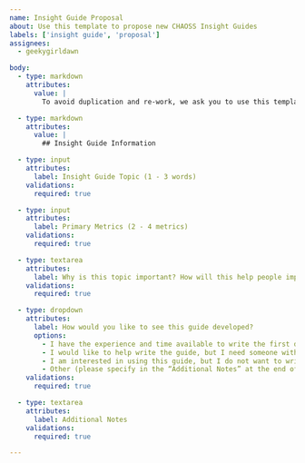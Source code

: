 ```yaml
---
name: Insight Guide Proposal
about: Use this template to propose new CHAOSS Insight Guides
labels: ['insight guide', 'proposal']
assignees:
  - geekygirldawn

body:
  - type: markdown
    attributes:
      value: | 
        To avoid duplication and re-work, we ask you to use this template to propose new CHAOSS Insight Guides. While metrics models are designed with collections of metrics that can be implemented together, these Insight Guides are different from metrics models. Insight guides are designed to help us humans understand how to interpret metrics within a narrow topic and make improvements based on what is learned from that interpretation. Each Insight Guide should focus on 2-4 metrics, but can include a list of additional metrics in Step 3 - Gather Additional Data if needed.

  - type: markdown
    attributes:
      value: |
        ## Insight Guide Information

  - type: input
    attributes:
      label: Insight Guide Topic (1 - 3 words)
    validations:
      required: true

  - type: input
    attributes:
      label: Primary Metrics (2 - 4 metrics)
    validations:
      required: true

  - type: textarea
    attributes:
      label: Why is this topic important? How will this help people improve their open source project and / or community? Who will benefit from this guide?
    validations:
      required: true

  - type: dropdown
    attributes:
      label: How would you like to see this guide developed?
      options:
        - I have the experience and time available to write the first draft
        - I would like to help write the guide, but I need someone with more experience in the topic to help me
        - I am interested in using this guide, but I do not want to write it myself
        - Other (please specify in the “Additional Notes” at the end of this form)
    validations:
      required: true

  - type: textarea
    attributes:
      label: Additional Notes
    validations:
      required: true

---
```


